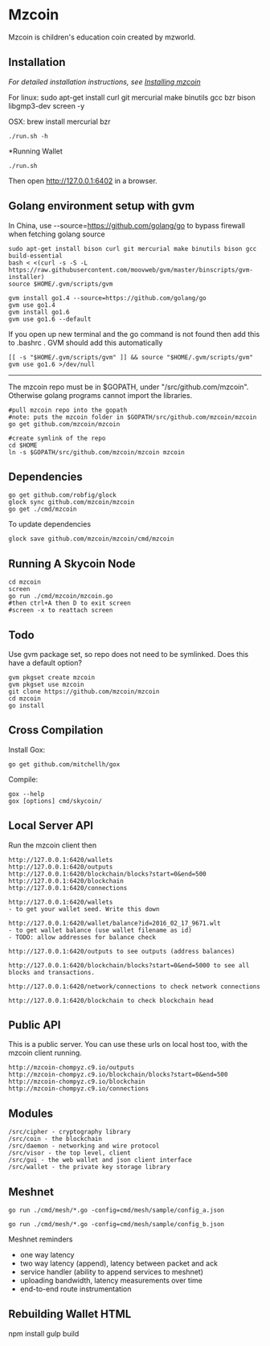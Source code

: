 
Mzcoin
=======

Mzcoin is children's education coin created by mzworld.

Installation
------------

*For detailed installation instructions, see [Installing mzcoin](../../wiki/Installation)*

For linux:
sudo apt-get install curl git mercurial make binutils gcc bzr bison libgmp3-dev screen -y

OSX:
brew install mercurial bzr

```
./run.sh -h
```

*Running Wallet

```
./run.sh
```

Then open http://127.0.0.1:6402 in a browser.

Golang environment setup with gvm
---

In China, use --source=https://github.com/golang/go to bypass firewall when fetching golang source

```
sudo apt-get install bison curl git mercurial make binutils bison gcc build-essential
bash < <(curl -s -S -L https://raw.githubusercontent.com/moovweb/gvm/master/binscripts/gvm-installer)
source $HOME/.gvm/scripts/gvm

gvm install go1.4 --source=https://github.com/golang/go
gvm use go1.4
gvm install go1.6
gvm use go1.6 --default
```

If you open up new terminal and the go command is not found then add this to .bashrc . GVM should add this automatically

```
[[ -s "$HOME/.gvm/scripts/gvm" ]] && source "$HOME/.gvm/scripts/gvm"
gvm use go1.6 >/dev/null
```

---

The mzcoin repo must be in $GOPATH, under "/src/github.com/mzcoin". Otherwise golang programs cannot import the libraries.

```
#pull mzcoin repo into the gopath
#note: puts the mzcoin folder in $GOPATH/src/github.com/mzcoin/mzcoin
go get github.com/mzcoin/mzcoin

#create symlink of the repo
cd $HOME
ln -s $GOPATH/src/github.com/mzcoin/mzcoin mzcoin
```

Dependencies
---

```
go get github.com/robfig/glock
glock sync github.com/mzcoin/mzcoin
go get ./cmd/mzcoin
```

To update dependencies
```
glock save github.com/mzcoin/mzcoin/cmd/mzcoin
```

Running A Skycoin Node
---

```
cd mzcoin
screen
go run ./cmd/mzcoin/mzcoin.go 
#then ctrl+A then D to exit screen
#screen -x to reattach screen
```

Todo
---

Use gvm package set, so repo does not need to be symlinked. Does this have a default option?

```
gvm pkgset create mzcoin
gvm pkgset use mzcoin
git clone https://github.com/mzcoin/mzcoin
cd mzcoin
go install
```

Cross Compilation
---

Install Gox:
```
go get github.com/mitchellh/gox
```

Compile:
```
gox --help
gox [options] cmd/skycoin/
```

Local Server API
----

Run the mzcoin client then
```
http://127.0.0.1:6420/wallets
http://127.0.0.1:6420/outputs
http://127.0.0.1:6420/blockchain/blocks?start=0&end=500
http://127.0.0.1:6420/blockchain
http://127.0.0.1:6420/connections
```

```
http://127.0.0.1:6420/wallets
- to get your wallet seed. Write this down

http://127.0.0.1:6420/wallet/balance?id=2016_02_17_9671.wlt
- to get wallet balance (use wallet filename as id)
- TODO: allow addresses for balance check

http://127.0.0.1:6420/outputs to see outputs (address balances)

http://127.0.0.1:6420/blockchain/blocks?start=0&end=5000 to see all blocks and transactions.

http://127.0.0.1:6420/network/connections to check network connections

http://127.0.0.1:6420/blockchain to check blockchain head
```

Public API
----

This is a public server. You can use these urls on local host too, with the mzcoin client running.
```
http://mzcoin-chompyz.c9.io/outputs
http://mzcoin-chompyz.c9.io/blockchain/blocks?start=0&end=500
http://mzcoin-chompyz.c9.io/blockchain
http://mzcoin-chompyz.c9.io/connections
```

Modules
-----

```
/src/cipher - cryptography library
/src/coin - the blockchain
/src/daemon - networking and wire protocol
/src/visor - the top level, client
/src/gui - the web wallet and json client interface
/src/wallet - the private key storage library
```

Meshnet
------

```
go run ./cmd/mesh/*.go -config=cmd/mesh/sample/config_a.json

go run ./cmd/mesh/*.go -config=cmd/mesh/sample/config_b.json
```

Meshnet reminders
- one way latency
- two way latency (append), latency between packet and ack
- service handler (ability to append services to meshnet)
- uploading bandwidth, latency measurements over time
- end-to-end route instrumentation

Rebuilding Wallet HTML
-----

npm install
gulp build
